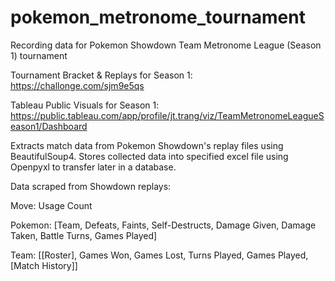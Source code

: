 # pokemon_metronome_tournament
Recording data for Pokemon Showdown Team Metronome League (Season 1) tournament

Tournament Bracket & Replays for Season 1:
https://challonge.com/sjm9e5qs

Tableau Public Visuals for Season 1:
https://public.tableau.com/app/profile/jt.trang/viz/TeamMetronomeLeagueSeason1/Dashboard

Extracts match data from Pokemon Showdown's replay files using BeautifulSoup4. Stores collected data into specified excel file using Openpyxl to transfer later in a database.

Data scraped from Showdown replays:

Move: Usage Count

Pokemon: [Team, Defeats, Faints, Self-Destructs, Damage Given, Damage Taken, Battle Turns, Games Played]

Team: [[Roster], Games Won, Games Lost, Turns Played, Games Played, [Match History]]

